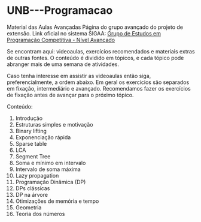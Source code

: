# UNB---Programacao

Material das Aulas Avançadas
Página do grupo avançado do projeto de extensão. 
Link oficial no sistema SIGAA: [Grupo de Estudos em Programação Competitiva - Nível Avançado](https://sig.unb.br/sigaa/link/public/extensao/visualizacaoAcaoExtensao/1960)

Se encontram aqui: videoaulas, exercícios recomendados e materiais extras de outras fontes. O conteúdo é dividido em tópicos, e cada tópico pode abranger mais de uma semana de atividades.

Caso tenha interesse em assistir as videoaulas então siga, preferencialmente, a ordem abaixo. Em geral os exercícios são separados em fixação, intermediário e avançado. Recomendamos fazer os exercícios de fixação antes de avançar para o próximo tópico.

Conteúdo:

1. Introdução
2. Estruturas simples e motivação
3. Binary lifting
4. Exponenciação rápida
5. Sparse table
6. LCA
7. Segment Tree
8. Soma e mínimo em intervalo
9. Intervalo de soma máxima
10. Lazy propagation
11. Programação Dinâmica (DP)
12. DPs clássicas
13. DP na árvore
14. Otimizações de memória e tempo
15. Geometria
16. Teoria dos números
